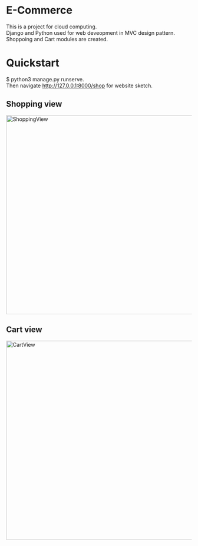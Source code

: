 # E-Commerce
This is a project for cloud computing.  <br />
Django and Python used for web deveopment in MVC design pattern. Shoppoing and Cart modules are created.

# Quickstart
$ python3 manage.py runserve. <br />
Then navigate http://127.0.0.1:8000/shop for website sketch.

## Shopping view
<img width="540" alt="ShoppingView" src="https://user-images.githubusercontent.com/77757809/136293614-e636c24a-6909-440a-95f3-77dee6bf6ca7.png">

## Cart view
<img width="540" alt="CartView" src="https://user-images.githubusercontent.com/77757809/136293707-a76a82ee-ab19-47dd-bb40-a4c48eb162ae.png">

